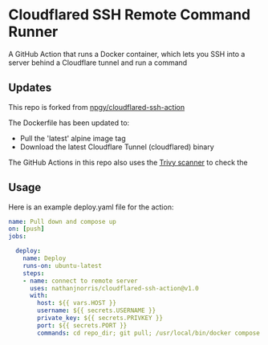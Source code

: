 # Cloudflared SSH Remote Command Runner
A GitHub Action that runs a Docker container, which lets you SSH into a server behind a Cloudflare tunnel and run a command

## Updates
This repo is forked from [npgy/cloudflared-ssh-action](https://github.com/npgy/cloudflared-ssh-action) 

The Dockerfile has been updated to:
- Pull the 'latest' alpine image tag
- Download the latest Cloudflare Tunnel (cloudflared) binary 

The GitHub Actions in this repo also uses the [Trivy scanner](https://github.com/aquasecurity/trivy) to check the 
## Usage

Here is an example deploy.yaml file for the action:  
```yaml
name: Pull down and compose up
on: [push]
jobs:

  deploy:
    name: Deploy
    runs-on: ubuntu-latest
    steps:
    - name: connect to remote server
      uses: nathanjnorris/cloudflared-ssh-action@v1.0
      with:
        host: ${{ vars.HOST }}
        username: ${{ secrets.USERNAME }}
        private_key: ${{ secrets.PRIVKEY }}
        port: ${{ secrets.PORT }}
        commands: cd repo_dir; git pull; /usr/local/bin/docker compose up --build -d
```
